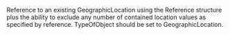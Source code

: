 Reference to an existing GeographicLocation using the Reference structure plus the ability to exclude any number of contained location values as specified by reference. TypeOfObject should be set to GeographicLocation.